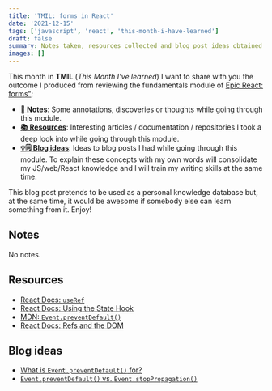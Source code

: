 ```yaml
---
title: 'TMIL: forms in React'
date: '2021-12-15'
tags: ['javascript', 'react', 'this-month-i-have-learned']
draft: false
summary: Notes taken, resources collected and blog post ideas obtained from EpicReact lesson
images: []
---
```


This month in **TMIL** (_This Month I've learned_) I want to share with you the outcome I produced from reviewing the fundamentals module of [Epic React: forms"](https://epicreact.dev/learn):

- [**📓 Notes**](#notes): Some annotations, discoveries or thoughts while going through this module.
- [**📚 Resources**](#resources): Interesting articles / documentation / repositories I took a deep look into while going through this module.
- [**💡🗒 Blog ideas**](#blog-ideas): Ideas to blog posts I had while going through this module. To explain these concepts with my own words will consolidate my JS/web/React knowledge and I will train my writing skills at the same time.

This blog post pretends to be used as a personal knowledge database but, at the same time, it would be awesome if somebody else can learn something from it. Enjoy!

## Notes

No notes.

## Resources

- [React Docs: `useRef`](https://reactjs.org/docs/hooks-reference.html#useref)
- [React Docs: Using the State Hook](https://reactjs.org/docs/hooks-state.html)
- [MDN: `Event.preventDefault()`](https://developer.mozilla.org/en-US/docs/Web/API/Event/preventDefault)
- [React Docs: Refs and the DOM](https://reactjs.org/docs/refs-and-the-dom.html)

## Blog ideas

- [What is `Event.preventDefault()` for?](/blog/small-pills/event-prevent-default)
- [`Event.preventDefault()` vs. `Event.stopPropagation()`](/blog/small-pills/event-stop-propagation)
